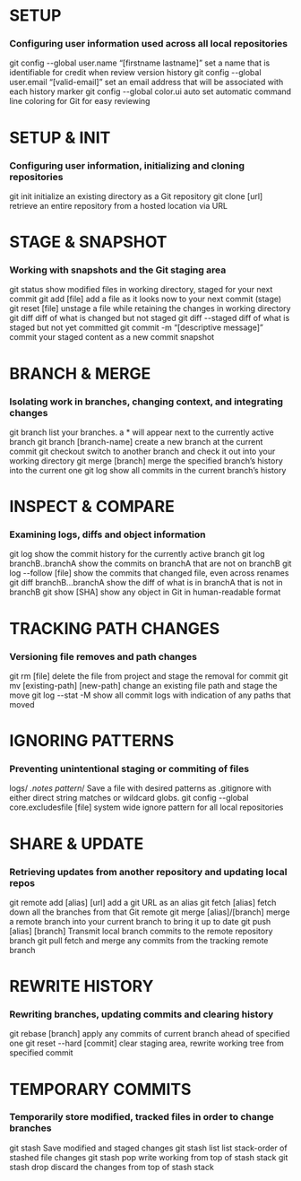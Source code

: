 # SETUP
### Configuring user information used across all local repositories

git config --global user.name “[firstname lastname]”
set a name that is identifiable for credit when review version history
git config --global user.email “[valid-email]”
set an email address that will be associated with each history marker
git config --global color.ui auto
set automatic command line coloring for Git for easy reviewing

# SETUP & INIT
### Configuring user information, initializing and cloning repositories

git init
initialize an existing directory as a Git repository
git clone [url]
retrieve an entire repository from a hosted location via URL

# STAGE & SNAPSHOT
### Working with snapshots and the Git staging area

git status
show modified files in working directory, staged for your next commit
git add [file]
add a file as it looks now to your next commit (stage)
git reset [file]
unstage a file while retaining the changes in working directory
git diff
diff of what is changed but not staged
git diff --staged
diff of what is staged but not yet committed
git commit -m “[descriptive message]”
commit your staged content as a new commit snapshot

# BRANCH & MERGE
### Isolating work in branches, changing context, and integrating changes

git branch
list your branches. a * will appear next to the currently active branch
git branch [branch-name]
create a new branch at the current commit
git checkout
switch to another branch and check it out into your working directory
git merge [branch]
merge the specified branch’s history into the current one
git log
show all commits in the current branch’s history

# INSPECT & COMPARE
### Examining logs, diffs and object information

git log
show the commit history for the currently active branch
git log branchB..branchA
show the commits on branchA that are not on branchB
git log --follow [file]
show the commits that changed file, even across renames
git diff branchB...branchA
show the diff of what is in branchA that is not in branchB
git show [SHA]
show any object in Git in human-readable format

# TRACKING PATH CHANGES
### Versioning file removes and path changes

git rm [file]
delete the file from project and stage the removal for commit
git mv [existing-path] [new-path]
change an existing file path and stage the move
git log --stat -M
show all commit logs with indication of any paths that moved

# IGNORING PATTERNS
### Preventing unintentional staging or commiting of files

logs/
*.notes
pattern*/
Save a file with desired patterns as .gitignore with either direct string
matches or wildcard globs.
git config --global core.excludesfile [file]
system wide ignore pattern for all local repositories

# SHARE & UPDATE
### Retrieving updates from another repository and updating local repos

git remote add [alias] [url]
add a git URL as an alias
git fetch [alias]
fetch down all the branches from that Git remote
git merge [alias]/[branch]
merge a remote branch into your current branch to bring it up to date
git push [alias] [branch]
Transmit local branch commits to the remote repository branch
git pull
fetch and merge any commits from the tracking remote branch

# REWRITE HISTORY
### Rewriting branches, updating commits and clearing history

git rebase [branch]
apply any commits of current branch ahead of specified one
git reset --hard [commit]
clear staging area, rewrite working tree from specified commit

# TEMPORARY COMMITS
### Temporarily store modified, tracked files in order to change branches

git stash
Save modified and staged changes
git stash list
list stack-order of stashed file changes
git stash pop
write working from top of stash stack
git stash drop
discard the changes from top of stash stack

